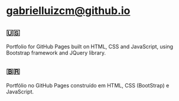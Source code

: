 # gabrielluizcm@github.io
## :us:
Portfolio for GitHub Pages built on HTML, CSS and JavaScript, using Bootstrap framework and JQuery library.

## :brazil:
Portfólio no GitHub Pages construído em HTML, CSS (BootStrap) e JavaScript.
